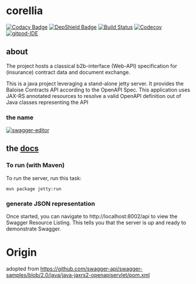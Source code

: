 # corellia

[![Codacy Badge](https://api.codacy.com/project/badge/Grade/bf6fa237dd934970991ecba2c66db23e)](https://app.codacy.com/app/baloise/corellia?utm_source=github.com&utm_medium=referral&utm_content=baloise/corellia&utm_campaign=Badge_Grade_Dashboard)
[![DepShield Badge](https://depshield.sonatype.org/badges/baloise/corellia/depshield.svg)](https://depshield.github.io)
[![Build Status](https://travis-ci.org/baloise/corellia.svg?branch=master)](https://travis-ci.org/baloise/corellia)
[![Codecov](https://img.shields.io/codecov/c/github/baloise/corellia.svg)](https://codecov.io/gh/baloise/corellia)
[![gitpod-IDE](https://img.shields.io/badge/open--IDE-as--gitpod-blue.svg?style=flat&label=openIDE)](https://gitpod.io#https://github.com/baloise/corellia)

## about

The project hosts a classical b2b-interface (Web-API) specification for (insurance) contract data and document exchange.

This is a java project leveraging a stand-alone jetty server. It provides the Baloise Contracts API according to the OpenAPI Spec. 
This application uses JAX-RS annotated resources to resolve a valid OpenAPI definition out of Java classes representing the API 


### the name
[![swagger-editor](https://img.shields.io/badge/open--API-in--editor-green.svg?style=flat&label=open-api)](https://editor.swagger.io/?url=https://raw.githubusercontent.com/baloise/corellia/JAVAMIG-3393/docs/openapi.json)

## the [docs](docs/index.md)

### To run (with Maven)
To run the server, run this task:

```
mvn package jetty:run
```

### generate JSON representation
Once started, you can navigate to http://localhost:8002/api to view the Swagger Resource Listing.
This tells you that the server is up and ready to demonstrate Swagger.

# Origin
adopted from https://github.com/swagger-api/swagger-samples/blob/2.0/java/java-jaxrs2-openapiservlet/pom.xml
